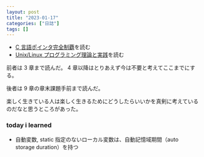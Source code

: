```yaml
---
layout: post
title: "2023-01-17"
categories: ["日誌"]
tags: []
---
```


- [C 言語ポインタ完全制覇](https://www.amazon.co.jp/dp/4774111422/)を読む
- [Unix/Linux プログラミング理論と実践](https://www.amazon.co.jp/dp/4048700219)を読む

前者は 3 章まで読んだ。 4 章以降はとりあえず今は不要と考えてここまでにする。

後者は 9 章の章末課題手前まで読んだ。

楽しく生きている人は楽しく生きるためにどうしたらいいかを真剣に考えているのだなと思うところがあった。

### today i learned

- 自動変数, static 指定のないローカル変数は、自動記憶域期間（auto storage duration）を持つ
